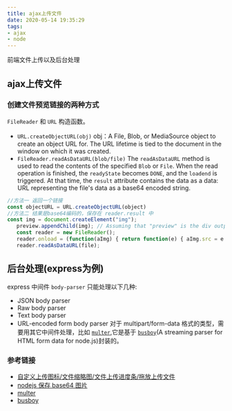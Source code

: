 ```yaml
---
title: ajax上传文件
date: 2020-05-14 19:35:29
tags:
- ajax
- node
---
```

前端文件上传以及后台处理
<!-- more -->
## ajax上传文件
### 创建文件预览链接的两种方式
 `FileReader` 和 `URL` 构造函数。
 - `URL.createObjectURL(obj)`
 obj：A File, Blob, or MediaSource object to create an object URL for.
 The URL lifetime is tied to the document in the window on which it was created.
 - `FileReader.readAsDataURL(blob/file)`
The `readAsDataURL` method is used to read the contents of the specified `Blob` or `File`. When the read operation is finished, the `readyState` becomes `DONE`, and the `loadend` is triggered. At that time, the `result` attribute contains the data as a data: URL representing the file's data as a base64 encoded string.

 ```js
//方法一 返回一个链接
const objectURL = URL.createObjectURL(object)
//方法二 结果是base64编码的，保存在 reader.result 中
const img = document.createElement("img");
    preview.appendChild(img); // Assuming that "preview" is the div output where the content will be displayed.
    const reader = new FileReader();
    reader.onload = (function(aImg) { return function(e) { aImg.src = e.target.result; }; })(img);
    reader.readAsDataURL(file);
 ```
## 后台处理(express为例)
express 中间件 `body-parser` 只能处理以下几种:
- JSON body parser
- Raw body parser
- Text body parser
- URL-encoded form body parser
对于 multipart/form-data 格式的类型，需要用其它中间件处理，比如 [`multer`](https://github.com/expressjs/multer),它是基于 [`busboy`](https://github.com/mscdex/busboy)(A streaming parser for HTML form data for node.js)封装的。

### 参考链接
- [自定义上传图标/文件缩略图/文件上传进度条/拖放上传文件](https://developer.mozilla.org/en-US/docs/Web/API/File/Using_files_from_web_applications)
- [nodejs 保存 base64 图片](https://segmentfault.com/q/1010000014834091)
- [multer](https://github.com/expressjs/multer)
- [busboy](https://github.com/mscdex/busboy)